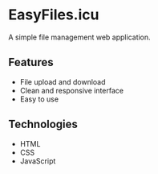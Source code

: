 # EasyFiles.icu

A simple file management web application.

## Features

- File upload and download
- Clean and responsive interface
- Easy to use

## Technologies

- HTML
- CSS
- JavaScript